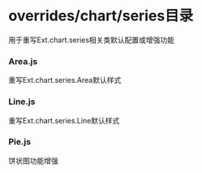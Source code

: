 # overrides/chart/series目录
用于重写Ext.chart.series相关类默认配置或增强功能
### Area.js
重写Ext.chart.series.Area默认样式
### Line.js
重写Ext.chart.series.Line默认样式
### Pie.js
饼状图功能增强